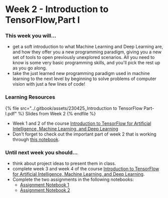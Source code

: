 # Week 2 - Introduction to TensorFlow,Part I

### This week you will...

* get a soft introduction to what Machine Learning and Deep Learning are, and how they offer you a new programming paradigm, giving you a new set of tools to open previously unexplored scenarios. All you need to know is some very basic programming skills, and you'll pick the rest up as you go along.
* take the just learned new programming paradigm used in machine learning to the next level by beginning to solve problems of computer vision with just a few lines of code!

### Learning Resources

{% file src="../.gitbook/assets/230425_Introduction to TensorFlow Part-I.pdf" %}
Slides from Week 2
{% endfile %}

* Week 1 and 2 of the course [Introduction to TensorFlow for Artificial Intelligence, Machine Learning, and Deep Learning](https://www.coursera.org/learn/introduction-tensorflow/)
* Don't forget to check out the important part of week 2 that is working through [this notebook](https://github.com/lmoroney/dlaicourse/blob/master/Course%201%20-%20Part%204%20-%20Lesson%202%20-%20Notebook.ipynb).

### Until next week you should...

* think about project ideas to present them in class.
* complete week 3 and week 4 of the course [Introduction to TensorFlow for Artificial Intelligence, Machine Learning, and Deep Learning](https://www.coursera.org/learn/introduction-tensorflow/).
* Complete the two assignments in the following notebooks:
  * [Assignment Notebook 1](https://colab.research.google.com/github/opencampus-sh/course-material/blob/main/machine-learning-with-tensorflow/week-02/Week2\_Notebook1\_Cats\_and\_Dogs.ipynb)
  * [Assignment Notebook 2](https://colab.research.google.com/github/opencampus-sh/course-material/blob/main/machine-learning-with-tensorflow/week-02/Week2\_Notebook2\_CIFAR-10.ipynb)

